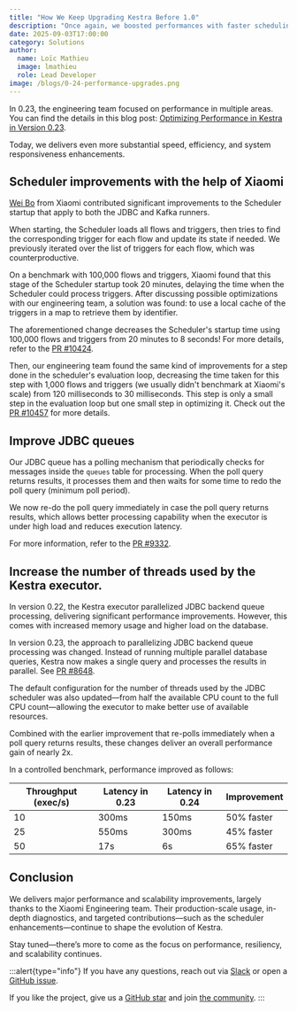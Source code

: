```yaml
---
title: "How We Keep Upgrading Kestra Before 1.0"
description: "Once again, we boosted performances with faster scheduling, improved JDBC queues, and nearly 2x execution throughput."
date: 2025-09-03T17:00:00
category: Solutions
author:
  name: Loïc Mathieu
  image: lmathieu
  role: Lead Developer
image: /blogs/0-24-performance-upgrades.png
---
```


In 0.23, the engineering team focused on performance in multiple areas. You can find the details in this blog post: [Optimizing Performance in Kestra in Version 0.23](https://kestra.io/blogs/performance-improvements-0.23.md).

Today, we delivers even more substantial speed, efficiency, and system responsiveness enhancements.

## Scheduler improvements with the help of Xiaomi

[Wei Bo](https://github.com/gluttonweb) from Xiaomi contributed significant improvements to the Scheduler startup that apply to both the JDBC and Kafka runners.

When starting, the Scheduler loads all flows and triggers, then tries to find the corresponding trigger for each flow and update its state if needed. We previously iterated over the list of triggers for each flow, which was counterproductive.

On a benchmark with 100,000 flows and triggers, Xiaomi found that this stage of the Scheduler startup took 20 minutes, delaying the time when the Scheduler could process triggers. After discussing possible optimizations with our engineering team, a solution was found: to use a local cache of the triggers in a map to retrieve them by identifier.

The aforementioned change decreases the Scheduler's startup time using 100,000 flows and triggers from 20 minutes to 8 seconds! For more details, refer to the [PR #10424](https://github.com/kestra-io/kestra/pull/10424).

Then, our engineering team found the same kind of improvements for a step done in the scheduler's evaluation loop, decreasing the time taken for this step with 1,000 flows and triggers (we usually didn't benchmark at Xiaomi's scale) from 120 milliseconds to 30 milliseconds. This step is only a small step in the evaluation loop but one small step in optimizing it. Check out the [PR #10457](https://github.com/kestra-io/kestra/pull/10457) for more details.


## Improve JDBC queues

Our JDBC queue has a polling mechanism that periodically checks for messages inside the `queues` table for processing. When the poll query returns results, it processes them and then waits for some time to redo the poll query (minimum poll period).

We now re-do the poll query immediately in case the poll query returns results, which allows better processing capability when the executor is under high load and reduces execution latency.

For more information, refer to the [PR #9332](https://github.com/kestra-io/kestra/pull/9332).

## Increase the number of threads used by the Kestra executor.

In version 0.22, the Kestra executor parallelized JDBC backend queue processing, delivering significant performance improvements. However, this comes with increased memory usage and higher load on the database.

In version 0.23, the approach to parallelizing JDBC backend queue processing was changed. Instead of running multiple parallel database queries, Kestra now makes a single query and processes the results in parallel. See [PR #8648](https://github.com/kestra-io/kestra/pull/8648).

The default configuration for the number of threads used by the JDBC scheduler was also updated—from half the available CPU count to the full CPU count—allowing the executor to make better use of available resources.

Combined with the earlier improvement that re-polls immediately when a poll query returns results, these changes deliver an overall performance gain of nearly 2x.

In a controlled benchmark, performance improved as follows:

| Throughput (exec/s) | Latency in 0.23 | Latency in 0.24 | Improvement |
|--------------------|-----------------|-----------------|-------------|
| 10               | 300ms           | 150ms           | 50% faster  |
| 25               | 550ms           | 300ms           | 45% faster  |
| 50               | 17s             | 6s              | 65% faster  |

## Conclusion

We delivers major performance and scalability improvements, largely thanks to the Xiaomi Engineering team. Their production-scale usage, in-depth diagnostics, and targeted contributions—such as the scheduler enhancements—continue to shape the evolution of Kestra.

Stay tuned—there’s more to come as the focus on performance, resiliency, and scalability continues.

:::alert{type="info"}
If you have any questions, reach out via [Slack](https://kestra.io/slack) or open a [GitHub issue](https://github.com/kestra-io/kestra).

If you like the project, give us a [GitHub star](https://github.com/kestra-io/kestra) and join [the community](https://kestra.io/slack).
:::
